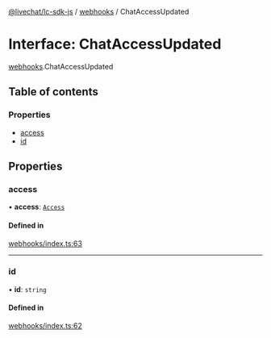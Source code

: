 [@livechat/lc-sdk-js](../README.md) / [webhooks](../modules/webhooks.md) / ChatAccessUpdated

# Interface: ChatAccessUpdated

[webhooks](../modules/webhooks.md).ChatAccessUpdated

## Table of contents

### Properties

- [access](webhooks.ChatAccessUpdated.md#access)
- [id](webhooks.ChatAccessUpdated.md#id)

## Properties

### access

• **access**: [`Access`](webhooks_structures_structures.Access.md)

#### Defined in

[webhooks/index.ts:63](https://github.com/livechat/lc-sdk-js/blob/8462be9/src/webhooks/index.ts#L63)

___

### id

• **id**: `string`

#### Defined in

[webhooks/index.ts:62](https://github.com/livechat/lc-sdk-js/blob/8462be9/src/webhooks/index.ts#L62)
